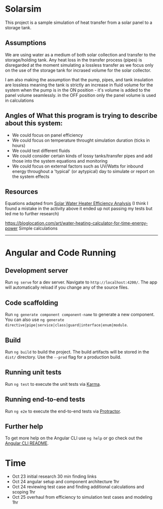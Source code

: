 # Solarsim

This project is a sample simulation of heat transfer from a solar panel to a storage tank.

## Assumptions

We are using water as a medium of both solar collection and transfer to the storage/holding tank.
Any heat loss in the transfer process (pipes) is disregarded at the moment simulating a lossless transfer as we focus only on the use of the storage tank for incrased volume for the solar collector.

I am also making the assumption that the pump, pipes, and tank insulation are lossless meaning the tank is strictly an increase in fluid volume for the system when the pump is in the ON position - it's volume is added to the panel volume seamlessly. in the OFF position only the panel volume is used in calculations

## Angles of What this program is trying to describe about this system:
- We could focus on panel efficiency
- We could focus on temperature throught simulation duration (ticks in hours)
- We could test different fluids
- We could consider certain kinds of lossy tanks/transfer pipes and add those into the system equations and monitoring
- We could focus on external factors such as UV/Watts for inbound energy throughout a 'typical' (or aytypical) day to simulate or report on the system effects

## Resources

Equations adapted from [Solar Water Heater Efficiency Analysis](https://www.teachengineering.org/content/cub_/activities/cub_solarenergy/cub_solarenergy_lesson01_activity1_worksheet2_tedl_mhf.pdf)
(I think I found a mistake in the activity above it ended up not passing my tests but led me to further research)

https://bloglocation.com/art/water-heating-calculator-for-time-energy-power
Simple calculations

---
# Angular and Code Running

## Development server

Run `ng serve` for a dev server. Navigate to `http://localhost:4200/`. The app will automatically reload if you change any of the source files.

## Code scaffolding

Run `ng generate component component-name` to generate a new component. You can also use `ng generate directive|pipe|service|class|guard|interface|enum|module`.

## Build

Run `ng build` to build the project. The build artifacts will be stored in the `dist/` directory. Use the `--prod` flag for a production build.

## Running unit tests

Run `ng test` to execute the unit tests via [Karma](https://karma-runner.github.io).

## Running end-to-end tests

Run `ng e2e` to execute the end-to-end tests via [Protractor](http://www.protractortest.org/).

## Further help

To get more help on the Angular CLI use `ng help` or go check out the [Angular CLI README](https://github.com/angular/angular-cli/blob/master/README.md).


# Time
- Oct 23 initial research 30 min finding links
- Oct 24 angular setup and component architecture 1hr
- Oct 24 reviewing test case and finding additional calculations and scoping 1hr
- Oct 25 overhaul from efficiency to simulation test cases and modeling 1hr